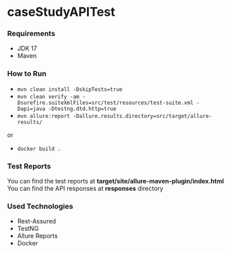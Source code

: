 # caseStudyAPITest

### Requirements

- JDK 17
- Maven


### How to Run

- `mvn clean install -DskipTests=true`
- `mvn clean verify -am -Dsurefire.suiteXmlFiles=src/test/resources/test-suite.xml -Dapi=java -Dtestng.dtd.http=true`
- `mvn allure:report -Dallure.results.directory=src/target/allure-results/`

or 

- `docker build .`

### Test Reports
You can find the test reports at **target/site/allure-maven-plugin/index.html**
You can find the API responses at **responses** directory 



### Used Technologies

- Rest-Assured
- TestNG
- Allure Reports
- Docker
